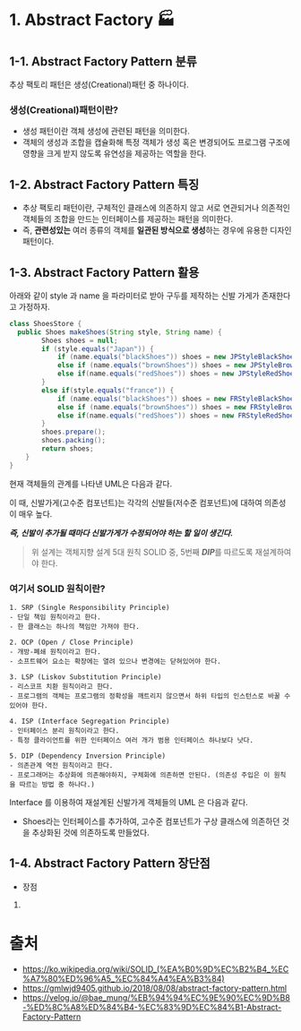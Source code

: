 # 1. Abstract Factory 🏭
## 1-1. Abstract Factory Pattern 분류
추상 팩토리 패턴은 생성(Creational)패턴 중 하나이다.

### 생성(Creational)패턴이란?
- 생성 패턴이란 객체 생성에 관련된 패턴을 의미한다. 
- 객체의 생성과 조합을 캡슐화해 특정 객체가 생성 혹은 변경되어도 프로그램 구조에 영향을 크게 받지 않도록 유연성을 제공하는 역할을 한다.

## 1-2. Abstract Factory Pattern 특징
- 추상 팩토리 패턴이란, 구체적인 클래스에 의존하지 않고 서로 연관되거나 의존적인 객체들의 조합을 만드는 인터페이스를 제공하는 패턴을 의미한다. 
- 즉, **관련성있는** 여러 종류의 객체를 **일관된 방식으로 생성**하는 경우에 유용한 디자인 패턴이다. 

## 1-3. Abstract Factory Pattern 활용
아래와 같이 style 과 name 을 파라미터로 받아 구두를 제작하는 신발 가게가 존재한다고 가정하자.

```java
class ShoesStore {
  public Shoes makeShoes(String style, String name) {
        Shoes shoes = null;
        if (style.equals("Japan")) {
            if (name.equals("blackShoes")) shoes = new JPStyleBlackShoes();
            else if (name.equals("brownShoes")) shoes = new JPStyleBrownShoes();
            else if(name.equals("redShoes")) shoes = new JPStyleRedShoes();
        }
        else if(style.equals("france")) {  
            if (name.equals("blackShoes")) shoes = new FRStyleBlackShoes();
            else if (name.equals("brownShoes")) shoes = new FRStyleBrownShoes();
            else if(name.equals("redShoes")) shoes = new FRStyleRedShoes(); 
        }
        shoes.prepare();
        shoes.packing();
        return shoes;
    }
}
```

현재 객체들의 관계를 나타낸 UML은 다음과 같다.


이 때, 신발가게(고수준 컴포넌트)는 각각의 신발들(저수준 컴포넌트)에 대하여 의존성이 매우 높다. 

***즉, 신발이 추가될 때마다 신발가게가 수정되어야 하는 할 일이 생긴다.***

> 위 설계는 객체지향 설계 5대 원칙 SOLID 중, 5번째 ***DIP***를 따르도록 재설계하여야 한다.

### 여기서 SOLID 원칙이란?
```
1. SRP (Single Responsibility Principle)
- 단일 책임 원칙이라고 한다. 
- 한 클래스는 하나의 책임만 가져야 한다.

2. OCP (Open / Close Principle)
- 개방-폐쇄 원칙이라고 한다. 
- 소프트웨어 요소는 확장에는 열려 있으나 변경에는 닫혀있어야 한다.

3. LSP (Liskov Substitution Principle)
- 리스코프 치환 원칙이라고 한다. 
- 프로그램의 객체는 프로그램의 정확성을 깨트리지 않으면서 하위 타입의 인스턴스로 바꿀 수 있어야 한다.

4. ISP (Interface Segregation Principle)
- 인터페이스 분리 원칙이라고 한다. 
- 특정 클라이언트를 위한 인터페이스 여러 개가 범용 인터페이스 하나보다 낫다.

5. DIP (Dependency Inversion Principle)
- 의존관계 역전 원칙이라고 한다. 
- 프로그래머는 추상화에 의존해야하지, 구체화에 의존하면 안된다. (의존성 주입은 이 원칙을 따르는 방법 중 하나다.)
```

Interface 를 이용하여 재설계된 신발가게 객체들의 UML 은 다음과 같다. 
- Shoes라는 인터페이스를 추가하여, 고수준 컴포넌트가 구상 클래스에 의존하던 것을 추상화된 것에 의존하도록 만들었다.


## 1-4. Abstract Factory Pattern 장단점
- 장점
1. 




# 출처
- https://ko.wikipedia.org/wiki/SOLID_(%EA%B0%9D%EC%B2%B4_%EC%A7%80%ED%96%A5_%EC%84%A4%EA%B3%84)
- https://gmlwjd9405.github.io/2018/08/08/abstract-factory-pattern.html
- https://velog.io/@bae_mung/%EB%94%94%EC%9E%90%EC%9D%B8-%ED%8C%A8%ED%84%B4-%EC%83%9D%EC%84%B1-Abstract-Factory-Pattern
